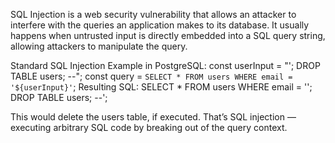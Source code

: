 SQL Injection is a web security vulnerability that allows an attacker to interfere with the queries an application makes to its database. It usually happens when untrusted input is directly embedded into a SQL query string, allowing attackers to manipulate the query.

Standard SQL Injection Example in PostgreSQL:
    const userInput = "'; DROP TABLE users; --";
    const query = `SELECT * FROM users WHERE email = '${userInput}'`;
Resulting SQL:
    SELECT * FROM users WHERE email = ''; DROP TABLE users; --'; <!-- if user enters "'; DROP TABLE users; --" in the input field -->

This would delete the users table, if executed. That’s SQL injection — executing arbitrary SQL code by breaking out of the query context.
